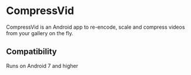 # CompressVid
CompressVid is an Android app to re-encode, scale and compress videos from your gallery on the fly.

## Compatibility
Runs on Android 7 and higher


